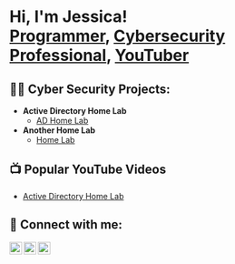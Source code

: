 <h1>Hi, I'm Jessica! <br/><a href="https://github.com/jessicalyons">Programmer</a>, <a href="https://www.linkedin.com/in/lyonsjessica/">Cybersecurity Professional</a>, <a href="https://www.youtube.com/channel/UCFzU0hBjOviTXLzX20IstmA">YouTuber</a></h1>

<h2>👨‍💻 Cyber Security Projects:</h2>

- <b>Active Directory Home Lab</b>
  - [AD Home Lab](https://github.com/joshmadakor1/Algorithms-Practice)
- <b>Another Home Lab</b>
  - [Home Lab](https://github.com/joshmadakor1/4chan-Image-Analysis-Middleware-C964)

<h2>📺 Popular YouTube Videos</h2>

- [Active Directory Home Lab](https://www.youtube.com/watch?v=a83ASGn_V_s)

<h2> 🤳 Connect with me:</h2>

[<img align="left" alt="JoshMadakor | YouTube" width="22px" src="https://cdn.jsdelivr.net/npm/simple-icons@v3/icons/youtube.svg" />][youtube]
[<img align="left" alt="JoshMadakor | LinkedIn" width="22px" src="https://cdn.jsdelivr.net/npm/simple-icons@v3/icons/linkedin.svg" />][linkedin]
[<img align="left" alt="JoshMadakor | Instagram" width="22px" src="https://cdn.jsdelivr.net/npm/simple-icons@v3/icons/instagram.svg" />][instagram]

[youtube]: https://www.youtube.com/channel/UCFzU0hBjOviTXLzX20IstmA
[instagram]: https://www.instagram.com/jess.tripz/
[linkedin]: https://www.linkedin.com/in/lyonsjessica/

<!--
**joshmadakor1/joshmadakor1** is a ✨ _special_ ✨ repository because its `README.md` (this file) appears on your GitHub profile.

Here are some ideas to get you started:

- 🔭 I’m currently working on ...
- 🌱 I’m currently learning ...
- 👯 I’m looking to collaborate on ...
- 🤔 I’m looking for help with ...
- 💬 Ask me about ...
- 📫 How to reach me: ...
- 😄 Pronouns: ...
- ⚡ Fun fact: ...
-->

